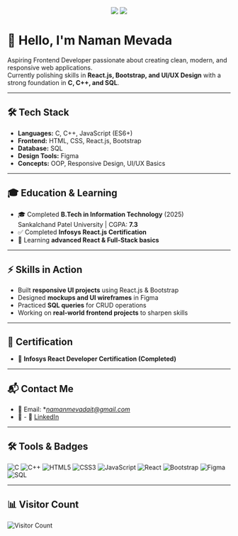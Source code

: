<!-- Profile Badges -->
<p align="center">
  <img src="https://img.shields.io/badge/Frontend%20Developer-blue?style=for-the-badge" />
  <img src="https://img.shields.io/badge/Learning-FullStack-green?style=for-the-badge" />
</p>

# 👋 Hello, I'm Naman Mevada  

Aspiring Frontend Developer passionate about creating clean, modern, and responsive web applications.  
Currently polishing skills in **React.js, Bootstrap, and UI/UX Design** with a strong foundation in **C, C++, and SQL**.  

---

## 🛠️ Tech Stack  

- **Languages:** C, C++, JavaScript (ES6+)  
- **Frontend:** HTML, CSS, React.js, Bootstrap  
- **Database:** SQL  
- **Design Tools:** Figma  
- **Concepts:** OOP, Responsive Design, UI/UX Basics  

---

## 🎓 Education & Learning  

- 🎓 Completed **B.Tech in Information Technology** (2025)  
  Sankalchand Patel University | CGPA: **7.3**  
- ✅ Completed **Infosys React.js Certification**  
- 🌱 Learning **advanced React & Full-Stack basics**  

---

## ⚡ Skills in Action  

- Built **responsive UI projects** using React.js & Bootstrap  
- Designed **mockups and UI wireframes** in Figma  
- Practiced **SQL queries** for CRUD operations  
- Working on **real-world frontend projects** to sharpen skills  

---

## 📜 Certification  

- 📘 **Infosys React Developer Certification (Completed)**  

---

## 📬 Contact Me  

- 📧 Email: **namanmevadait@gmail.com*  
- 🔗 - 🔗 [LinkedIn](https://www.linkedin.com/in/naman-mevada-a5778124a/)


---

## 🛠️ Tools & Badges  

![C](https://img.shields.io/badge/C-00599C?style=for-the-badge&logo=c&logoColor=white)
![C++](https://img.shields.io/badge/C++-00599C?style=for-the-badge&logo=cplusplus&logoColor=white)
![HTML5](https://img.shields.io/badge/HTML5-E34F26?style=for-the-badge&logo=html5&logoColor=white)
![CSS3](https://img.shields.io/badge/CSS3-1572B6?style=for-the-badge&logo=css3&logoColor=white)
![JavaScript](https://img.shields.io/badge/JavaScript-F7DF1E?style=for-the-badge&logo=javascript&logoColor=black)
![React](https://img.shields.io/badge/React-20232A?style=for-the-badge&logo=react&logoColor=61DAFB)
![Bootstrap](https://img.shields.io/badge/Bootstrap-563D7C?style=for-the-badge&logo=bootstrap&logoColor=white)
![Figma](https://img.shields.io/badge/Figma-F24E1E?style=for-the-badge&logo=figma&logoColor=white)
![SQL](https://img.shields.io/badge/SQL-336791?style=for-the-badge&logo=postgresql&logoColor=white)


---

## 📊 Visitor Count  

![Visitor Count](https://komarev.com/ghpvc/?username=namanmevada&style=flat-square&color=blue)  

